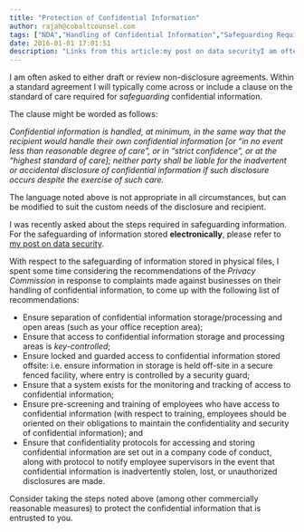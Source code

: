 ```yaml
---
title: "Protection of Confidential Information"
author: rajah@cobaltcounsel.com
tags: ["NDA","Handling of Confidential Information","Safeguarding Requirements","Long Form","Technology","Commercial Activities","Rajah"]
date: 2016-01-01 17:01:51
description: "Links from this article:my post on data securityI am often asked to either draft or review non-disclosure agreements. Withi..."
---
```



I am often asked to either draft or review non-disclosure agreements. Within a standard agreement I will typically come across or include a clause on the standard of care required for *safeguarding* confidential information.

The clause might be worded as follows:

*Confidential information is handled, at minimum, in the same way that the recipient would handle their own confidential information [or “in no event less than reasonable degree of care”, or in “strict confidence”, or at the “highest standard of care];  neither party shall be liable for the inadvertent or accidental disclosure of confidential information if such disclosure occurs despite the exercise of such care.*

The language noted above is not appropriate in all circumstances, but can be modified to suit the custom needs of the disclosure and recipient.

I was recently asked about the steps required in safeguarding information.  For the safeguarding of information stored **electronically**, please refer to [my post on data security](https://blog.clausehound.com/data-security-is-essential-for-company-credibility/).

With respect to the safeguarding of information stored in physical files, I spent some time considering the recommendations of the *Privacy Commission* in response to complaints made against businesses on their handling of confidential information, to come up with the following  list of recommendations:

- Ensure separation of confidential information storage/processing and open areas (such as your office reception area);
- Ensure that access to confidential information storage and processing areas is *key-controlled*;
- Ensure locked and guarded access to confidential information stored offsite: i.e. ensure information in storage is held off-site in a secure fenced facility, where entry is controlled by a security guard;
- Ensure that a system exists for the monitoring and tracking of access to confidential information;
- Ensure pre-screening and training of employees who have access to confidential information (with respect to training, employees should be oriented on their obligations to maintain the confidentiality and security of confidential information); and
- Ensure that confidentiality protocols for accessing and storing confidential information are set out in a company code of conduct, along with protocol to notify employee supervisors in the event that confidential information is inadvertently stolen, lost, or unauthorized disclosures are made.

Consider taking the steps noted above (among other commercially reasonable measures) to protect the confidential information that is entrusted to you.

 
